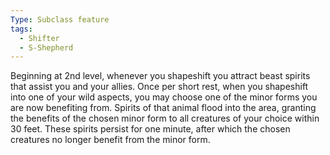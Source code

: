 ```yaml
---
Type: Subclass feature
tags:
  - Shifter
  - S-Shepherd
---
```

Beginning at 2nd level, whenever you shapeshift you attract beast spirits that assist you and your allies. Once per short rest, when you shapeshift into one of your wild aspects, you
may choose one of the minor forms you are now benefiting from. Spirits of that animal flood into the area, granting the benefits of the chosen minor form to all creatures of your choice within 30 feet.
These spirits persist for one minute, after which the chosen creatures no longer benefit from the minor form.